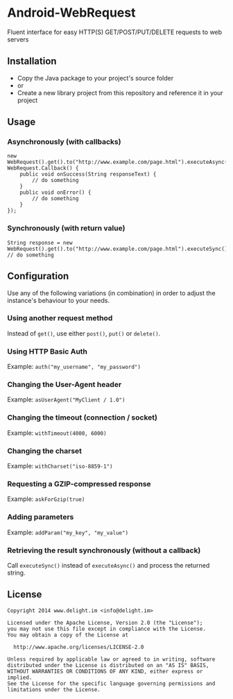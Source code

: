 # Android-WebRequest

Fluent interface for easy HTTP(S) GET/POST/PUT/DELETE requests to web servers

## Installation

 * Copy the Java package to your project's source folder
 * or
 * Create a new library project from this repository and reference it in your project

## Usage

### Asynchronously (with callbacks)

```
new WebRequest().get().to("http://www.example.com/page.html").executeAsync(new WebRequest.Callback() {
	public void onSuccess(String responseText) {
		// do something
	}
	public void onError() {
		// do something
	}
});
```

### Synchronously (with return value)
```
String response = new WebRequest().get().to("http://www.example.com/page.html").executeSync();
// do something
```

## Configuration

Use any of the following variations (in combination) in order to adjust the instance's behaviour to your needs.

### Using another request method

Instead of `get()`, use either `post()`, `put()` or `delete()`.

### Using HTTP Basic Auth

Example: `auth("my_username", "my_password")`

### Changing the User-Agent header

Example: `asUserAgent("MyClient / 1.0")`

### Changing the timeout (connection / socket)

Example: `withTimeout(4000, 6000)`

### Changing the charset

Example: `withCharset("iso-8859-1")`

### Requesting a GZIP-compressed response

Example: `askForGzip(true)`

### Adding parameters

Example: `addParam("my_key", "my_value")`

### Retrieving the result synchronously (without a callback)

Call `executeSync()` instead of `executeAsync()` and process the returned string.

## License

```
Copyright 2014 www.delight.im <info@delight.im>

Licensed under the Apache License, Version 2.0 (the "License");
you may not use this file except in compliance with the License.
You may obtain a copy of the License at

  http://www.apache.org/licenses/LICENSE-2.0

Unless required by applicable law or agreed to in writing, software
distributed under the License is distributed on an "AS IS" BASIS,
WITHOUT WARRANTIES OR CONDITIONS OF ANY KIND, either express or implied.
See the License for the specific language governing permissions and
limitations under the License.
```